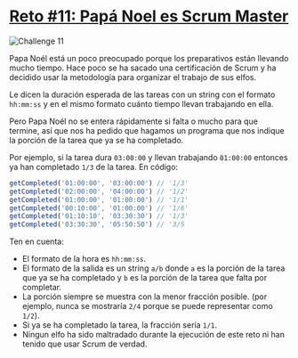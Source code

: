 # [Reto #11: Papá Noel es Scrum Master](https://adventjs.dev/es/challenges/2022/11)

![Challenge 11](https://adventjs.dev/challenges-2022/11.svg)

Papa Noél está un poco preocupado porque los preparativos están llevando mucho tiempo. Hace poco se ha sacado una certificación de Scrum y ha decidido usar la metodología para organizar el trabajo de sus elfos.

Le dicen la duración esperada de las tareas con un string con el formato ``hh:mm:ss`` y en el mismo formato cuánto tiempo llevan trabajando en ella.

Pero Papa Noél no se entera rápidamente si falta o mucho para que termine, así que nos ha pedido que hagamos un programa que nos indique la porción de la tarea que ya se ha completado.

Por ejemplo, si la tarea dura ``03:00:00`` y llevan trabajando ``01:00:00`` entonces ya han completado ``1/3`` de la tarea. En código:

```js
getCompleted('01:00:00', '03:00:00') // '1/3'
getCompleted('02:00:00', '04:00:00') // '1/2'
getCompleted('01:00:00', '01:00:00') // '1/1'
getCompleted('00:10:00', '01:00:00') // '1/6'
getCompleted('01:10:10', '03:30:30') // '1/3'
getCompleted('03:30:30', '05:50:50') // '3/5
```

Ten en cuenta:

- El formato de la hora es ``hh:mm:ss``.
- El formato de la salida es un string ``a/b`` donde ``a`` es la porción de la tarea que ya se ha completado y ``b`` es la porción de la tarea que falta por completar.
- La porción siempre se muestra con la menor fracción posible. (por ejemplo, nunca se mostraría ``2/4`` porque se puede representar como ``1/2``).
- Si ya se ha completado la tarea, la fracción sería ``1/1``.
- Ningun elfo ha sido maltradado durante la ejecución de este reto ni han tenido que usar Scrum de verdad.